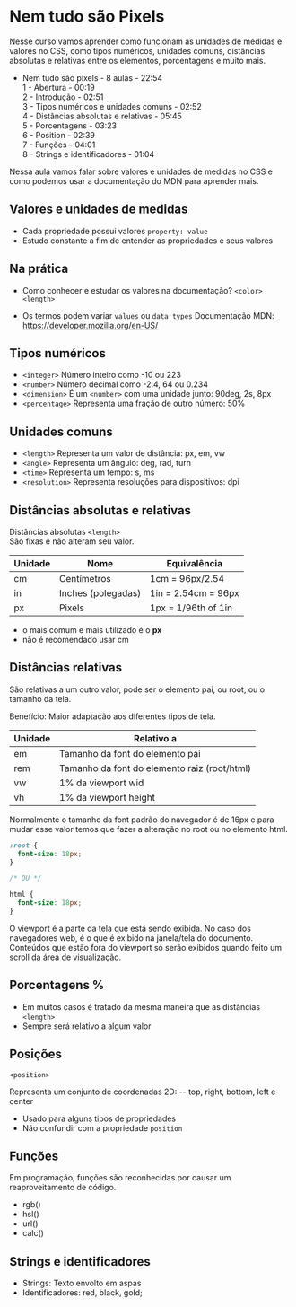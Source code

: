 # Nem tudo são Pixels

Nesse curso vamos aprender como funcionam as unidades de medidas e valores no CSS, como tipos numéricos, unidades comuns, distâncias absolutas e relativas entre os elementos, porcentagens e muito mais.

* Nem tudo são pixels - 8 aulas - 22:54  
1 - Abertura - 00:19  
2 - Introdução - 02:51  
3 - Tipos numéricos e unidades comuns - 02:52  
4 - Distâncias absolutas e relativas - 05:45  
5 - Porcentagens - 03:23  
6 - Position - 02:39  
7 - Funções - 04:01  
8 - Strings e identificadores - 01:04  

Nessa aula vamos falar sobre valores e unidades de medidas no CSS e como podemos usar a documentação do MDN para aprender mais.

## Valores e unidades de medidas

* Cada propriedade possui valores `property: value`  
* Estudo constante a fim de entender as propriedades e seus valores

## Na prática

* Como conhecer e estudar os valores na documentação?
`<color> <length>`

* Os termos podem variar `values` ou `data types`
Documentação MDN: <https://developer.mozilla.org/en-US/>

## Tipos numéricos

* `<integer>`   Número inteiro como -10 ou 223  
* `<number>`  Número decimal como -2.4, 64 ou 0.234  
* `<dimension>` É um `<number>` com uma unidade junto: 90deg, 2s, 8px  
* `<percentage>` Representa uma fração de outro número: 50%  

## Unidades comuns

* `<length>` Representa um valor de distância: px, em, vw
* `<angle>` Representa um ângulo: deg, rad, turn
* `<time>` Representa um tempo: s, ms
* `<resolution>` Representa resoluções para dispositivos: dpi

## Distâncias absolutas e relativas

Distâncias absolutas `<length>`  
São fixas e não alteram seu valor.

| Unidade  | Nome                | Equivalência         |
|----------|---------------------|----------------------|
| cm       | Centímetros         | 1cm = 96px/2.54      | 
| in       | Inches (polegadas)  | 1in = 2.54cm = 96px  | 
| px       | Pixels              | 1px = 1/96th of 1in  |

* o mais comum e mais utilizado é o **px**  
* não é recomendado usar cm

## Distâncias relativas

São relativas a um outro valor, pode ser o elemento pai, ou root, ou o tamanho da tela.  

Benefício: Maior adaptação aos diferentes tipos de tela.  

| Unidade  | Relativo a                                    |
|----------|-----------------------------------------------|
| em       | Tamanho da font do elemento pai               |
| rem      | Tamanho da font do elemento raiz (root/html)  | 
| vw       | 1% da viewport wid                            |  
| vh       | 1% da viewport height                         |

Normalmente o tamanho da font padrão do navegador é de 16px e para mudar esse valor temos que fazer a alteração no root ou no elemento html.  

```css
:root {
  font-size: 18px;
}

/* OU */

html {
  font-size: 18px;
}
```

O viewport é a parte da tela que está sendo exibida. No caso dos navegadores web, é o que é exibido na janela/tela do documento. Conteúdos que estão fora do viewport só serão exibidos quando feito um scroll da área de visualização.  

## Porcentagens %

* Em muitos casos é tratado da mesma maneira que as distâncias `<length>`
* Sempre será relativo a algum valor

## Posições

`<position>`

Representa um conjunto de coordenadas 2D:
-- top, right, bottom, left e center

* Usado para alguns tipos de propriedades  
* Não confundir com a propriedade `position`

## Funções

Em programação, funções são reconhecidas por causar um reaproveitamento de código.  

* rgb()
* hsl()
* url()
* calc()

## Strings e identificadores

* Strings: Texto envolto em aspas  
* Identificadores: red, black, gold;  


